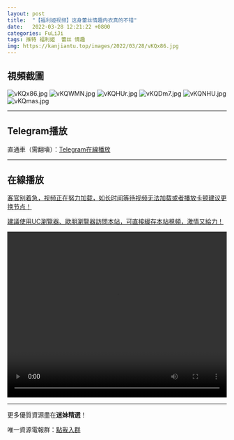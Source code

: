 ```yaml
---
layout: post
title:  "【福利姬视频】这身蕾丝情趣内衣真的不错"
date:   2022-03-28 12:21:22 +0800
categories: FuLiJi
tags: 推特 福利姬  蕾丝 情趣
img: https://kanjiantu.top/images/2022/03/28/vKQx86.jpg
---
```



## 視頻截圖

![vKQx86.jpg](https://kanjiantu.top/images/2022/03/28/vKQx86.jpg)
![vKQWMN.jpg](https://kanjiantu.top/images/2022/03/28/vKQWMN.jpg)
![vKQHUr.jpg](https://kanjiantu.top/images/2022/03/28/vKQHUr.jpg)
![vKQDm7.jpg](https://kanjiantu.top/images/2022/03/28/vKQDm7.jpg)
![vKQNHU.jpg](https://kanjiantu.top/images/2022/03/28/vKQNHU.jpg)
![vKQmas.jpg](https://kanjiantu.top/images/2022/03/28/vKQmas.jpg)

* * *
## Telegram播放

直通車（需翻墻）：[Telegram在線播放](https://t.me/mimeijingxuan/271)

* * *
## 在線播放
<u>客官别着急，视频正在努力加载，如长时间等待视频无法加载或者播放卡顿建议更换节点！</u>

<u>建議使用UC瀏覽器、歐朋瀏覽器訪問本站，可直接緩存本站視頻，激情又給力！</u>
<center><video src="https://cdn.publer.io/uploads/videos/623f334edb27975f793569a0/a82bc932119fd893f3e24a7a7dd6be2a.mp4" width="100%" height="380px" controls="controls"></video></center>


* * *
更多優質資源盡在**迷妹精選**！

唯一資源電報群：[點我入群](https://t.me/mimeijingxuan)


